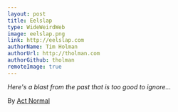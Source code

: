 ```yaml
---
layout: post
title: Eelslap
type: WideWeirdWeb
image: eelslap.png
link: http://eelslap.com
authorName: Tim Holman
authorUrl: http://tholman.com
authorGithub: tholman
remoteImage: true
---
```


_Here's a blast from the past that is too good to ignore..._

By [Act Normal](http://actnormal.co)
